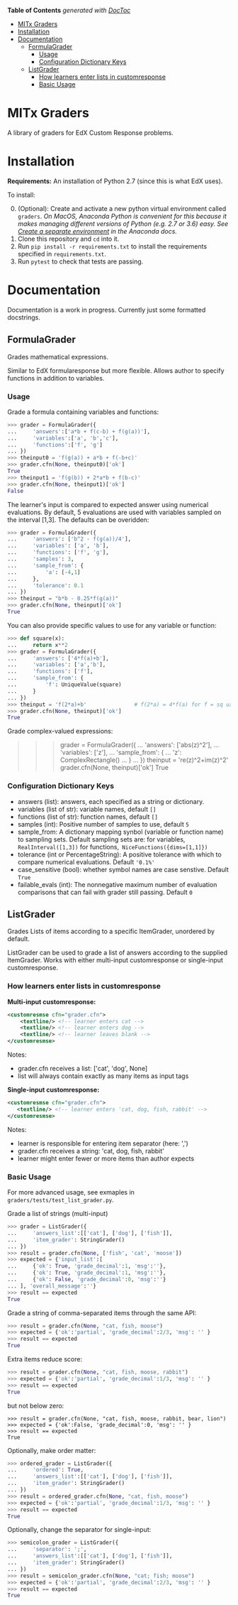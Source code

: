 <!-- START doctoc generated TOC please keep comment here to allow auto update -->
<!-- DON'T EDIT THIS SECTION, INSTEAD RE-RUN doctoc TO UPDATE -->
**Table of Contents**  *generated with [DocToc](https://github.com/thlorenz/doctoc)*

- [MITx Graders](#mitx-graders)
- [Installation](#installation)
- [Documentation](#documentation)
  - [FormulaGrader](#formulagrader)
    - [Usage](#usage)
    - [Configuration Dictionary Keys](#configuration-dictionary-keys)
  - [ListGrader](#listgrader)
    - [How learners enter lists in customresponse](#how-learners-enter-lists-in-customresponse)
    - [Basic Usage](#basic-usage)

<!-- END doctoc generated TOC please keep comment here to allow auto update -->

# MITx Graders

A library of graders for EdX Custom Response problems.

# Installation
  
  **Requirements:** An installation of Python 2.7 (since this is what EdX uses). 
  
  To install:
  
  0. (Optional): Create and activate a new python virtual environment called `graders`. *On MacOS, Anaconda Python is convenient for this because it makes managing different versions of Python (e.g. 2.7 or 3.6) easy. See [Create a separate environment](https://conda.io/docs/using/envs.html#create-a-separate-environment) in the Anaconda docs.*
  1. Clone this repository and `cd` into it.
  2. Run `pip install -r requirements.txt` to install the requirements specified in `requirements.txt`.
  3. Run `pytest` to check that tests are passing.
  
# Documentation
Documentation is a work in progress. Currently just some formatted docstrings.


## FormulaGrader
Grades mathematical expressions.
    
Similar to EdX formularesponse but more flexible. Allows author to specify functions in addition to variables.

### Usage

Grade a formula containing variables and functions:
```python
>>> grader = FormulaGrader({
...     'answers':['a*b + f(c-b) + f(g(a))'],
...     'variables':['a', 'b','c'],
...     'functions':['f', 'g']
... })
>>> theinput0 = 'f(g(a)) + a*b + f(-b+c)'
>>> grader.cfn(None, theinput0)['ok']
True
>>> theinput1 = 'f(g(b)) + 2*a*b + f(b-c)'
>>> grader.cfn(None, theinput1)['ok']
False
```

The learner's input is compared to expected answer using numerical evaluations. By default, 5 evaluations are used with variables sampled on the interval [1,3]. The defaults can be overidden:

```python
>>> grader = FormulaGrader({
...     'answers': ['b^2 - f(g(a))/4'],
...     'variables': ['a', 'b'],
...     'functions': ['f', 'g'],
...     'samples': 3,
...     'sample_from': {
...         'a': [-4,1]
...     },
...     'tolerance': 0.1
... })
>>> theinput = "b*b - 0.25*f(g(a))"
>>> grader.cfn(None, theinput)['ok']
True
```
You can also provide specific values to use for any variable or function:
```python
>>> def square(x):
...     return x**2
>>> grader = FormulaGrader({
...     'answers': ['4*f(a)+b'],
...     'variables': ['a','b'],
...     'functions': ['f'],
...     'sample_from': {
...         'f': UniqueValue(square)
...     }
... })
>>> theinput = 'f(2*a)+b'               # f(2*a) = 4*f(a) for f = sq uare
>>> grader.cfn(None, theinput)['ok']
True
```
Grade complex-valued expressions:
>>> grader = FormulaGrader({
...     'answers': ['abs(z)^2'],
...     'variables': ['z'],
...     'sample_from': {
...         'z': ComplexRectangle()
...     }
... })
>>> theinput = 're(z)^2+im(z)^2'
>>> grader.cfn(None, theinput)['ok']
True

### Configuration Dictionary Keys

 - answers (list): answers, each specified as a string or dictionary.
 - variables (list of str): variable names, default `[]`
 - functions (list of str): function names, default `[]`
 - samples (int): Positive number of samples to use, default `5`
 - sample_from: A dictionary mapping synbol (variable or function name) to        sampling sets. Default sampling sets are:
      for variables, `RealInterval([1,3])`
      for functions,` NiceFunctions({dims=[1,1]})`
 - tolerance (int or PercentageString): A positive tolerance with which to compare numerical evaluations. Default `'0.1%'`
 - case_sensitive (bool): whether symbol names are case senstive. Default `True`
 - failable_evals (int): The nonnegative maximum number of evaluation comparisons that can fail with grader still passing. Default `0`
 
## ListGrader
Grades Lists of items according to a specific ItemGrader, unordered by default.

ListGrader can be used to grade a list of answers according to the  supplied ItemGrader. Works with either multi-input customresponse or single-input customresponse.

### How learners enter lists in customresponse
**Multi-input customresponse:**
```xml
<customresmse cfn="grader.cfn">
    <textline/> <!-- learner enters cat -->
    <textline/> <!-- learner enters dog -->
    <textline/> <!-- learner leaves blank -->
</customresmse>
```
Notes:

  - grader.cfn receives a list: ['cat', 'dog', None]
  - list will always contain exactly as many items as input tags
    
**Single-input customresponse:**
```xml
<customresmse cfn="grader.cfn">
   <textline/> <!-- learner enters 'cat, dog, fish, rabbit' -->
</customresmse>
```
Notes:

 - learner is responsible for entering item separator (here: ',')
 - grader.cfn receives a string: 'cat, dog, fish, rabbit'
 - learner might enter fewer or more items than author expects
    
### Basic Usage
For more advanced usage, see exmaples in `graders/tests/test_list_grader.py`.

Grade a list of strings (multi-input)
```python
>>> grader = ListGrader({
...     'answers_list':[['cat'], ['dog'], ['fish']],
...     'item_grader': StringGrader()
... })
>>> result = grader.cfn(None, ['fish', 'cat', 'moose'])
>>> expected = {'input_list':[
...     {'ok': True, 'grade_decimal':1, 'msg':''},
...     {'ok': True, 'grade_decimal':1, 'msg':''},
...     {'ok': False, 'grade_decimal':0, 'msg':''}
... ], 'overall_message':''}
>>> result == expected
True
```

Grade a string of comma-separated items through the same API:
```python
>>> result = grader.cfn(None, "cat, fish, moose")
>>> expected = {'ok':'partial', 'grade_decimal':2/3, 'msg': '' }
>>> result == expected
True
```

Extra items reduce score:
```python
>>> result = grader.cfn(None, "cat, fish, moose, rabbit")
>>> expected = {'ok':'partial', 'grade_decimal':1/3, 'msg': '' }
>>> result == expected
True
```
but not below zero:
```
>>> result = grader.cfn(None, "cat, fish, moose, rabbit, bear, lion")
>>> expected = {'ok':False, 'grade_decimal':0, 'msg': '' }
>>> result == expected
True
```
Optionally, make order matter:
```python
>>> ordered_grader = ListGrader({
...     'ordered': True,
...     'answers_list':[['cat'], ['dog'], ['fish']],
...     'item_grader': StringGrader()
... })
>>> result = ordered_grader.cfn(None, "cat, fish, moose")
>>> expected = {'ok':'partial', 'grade_decimal':1/3, 'msg': '' }
>>> result == expected
True
```
Optionally, change the separator for single-input:
```python
>>> semicolon_grader = ListGrader({
...     'separator': ';',
...     'answers_list':[['cat'], ['dog'], ['fish']],
...     'item_grader': StringGrader()
... })
>>> result = semicolon_grader.cfn(None, "cat; fish; moose")
>>> expected = {'ok':'partial', 'grade_decimal':2/3, 'msg': '' }
>>> result == expected
True
```
